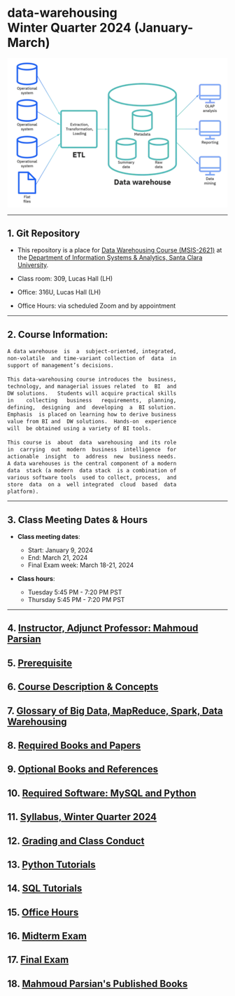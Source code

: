 # data-warehousing </br> Winter Quarter 2024 (January-March)

![](./webdocs/images/data_warehouse_image.png)

---------

## 1. Git Repository

* This repository is a place for [Data Warehousing 
  Course (MSIS-2621)](https://www.scu.edu/business/graduate-degrees/ms-programs/ms-information-systems/curriculum/)
  at the [Department of Information Systems & Analytics, Santa Clara University](https://www.scu.edu/business/isa/).
   
* Class room: 309, Lucas Hall (LH)

* Office: 316U, Lucas Hall (LH)

* Office Hours: via scheduled Zoom and by appointment

---------

## 2. Course Information: 
	A data warehouse  is  a  subject-oriented, integrated, 
	non-volatile  and time-variant collection of  data  in 
	support of management’s decisions.
	
	This data-warehousing course introduces the  business, 
	technology, and managerial issues related  to  BI  and 
	DW solutions.   Students will acquire practical skills 
	in    collecting   business   requirements,  planning, 
	defining,  designing  and  developing  a  BI solution. 
	Emphasis  is placed on learning how to derive business 
	value from BI and  DW solutions.  Hands-on  experience 
	will  be obtained using a variety of BI tools. 

	This course is  about  data  warehousing  and its role 
	in  carrying  out  modern  business  intelligence  for 
	actionable  insight  to  address  new  business needs. 
	A data warehouses is the central component of a modern 
	data  stack (a modern  data stack  is a combination of 
	various software tools  used to collect, process,  and 
	store  data  on a  well integrated  cloud  based  data 
	platform). 

----------

## 3. Class Meeting Dates & Hours

* **Class meeting dates**: 
	* Start: January 9, 2024
	* End: March 21, 2024
	* Final Exam week: March 18-21, 2024

* **Class hours**:  
	* Tuesday 5:45 PM - 7:20 PM PST
	* Thursday 5:45 PM - 7:20 PM PST

-----------

## 4.  [Instructor, Adjunct Professor: Mahmoud Parsian](https://www.scu.edu/business/isa/faculty/parsian/)

## 5.  [Prerequisite](./webdocs/docs/prerequisite.md)

## 6.  [Course Description & Concepts](./webdocs/docs/course_description.md)

## 7.  [Glossary of Big Data, MapReduce, Spark, Data Warehousing](https://github.com/mahmoudparsian/big-data-mapreduce-course/blob/master/slides/glossary/README.md)

## 8.  [Required Books and Papers](./webdocs/docs/required_books.md)

## 9.  [Optional Books and References](./webdocs/docs/optional_books.md)

## 10. [Required Software: MySQL and Python](./webdocs/docs/required_software.md)

## 11. [Syllabus, Winter Quarter 2024](./syllabus/2024-Winter-Quarter/README.md)

## 12. [Grading and Class Conduct](./webdocs/docs/grading_and_class_conduct.md)

## 13. [Python Tutorials](./webdocs/docs/python_tutorials.md)

## 14. [SQL Tutorials](./webdocs/docs/sql_tutorials.md)

## 15. [Office Hours](./webdocs/docs/office_hours.md)

## 16. [Midterm Exam](./webdocs/docs/midterm_exam.md)

## 17. [Final Exam](./webdocs/docs/final_exam.md)

## 18. [Mahmoud Parsian's Published Books](./webdocs/docs/mahmoud_parsian_books.md)

